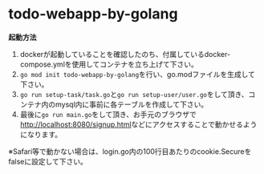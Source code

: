 # todo-webapp-by-golang

**起動方法**
1. dockerが起動していることを確認したのち、付属しているdocker-compose.ymlを使用してコンテナを立ち上げて下さい。
2. `go mod init todo-webapp-by-golang`を行い、go.modファイルを生成して下さい。
3. `go run setup-task/task.go`と`go run setup-user/user.go`をして頂き、コンテナ内のmysql内に事前に各テーブルを作成して下さい。
4. 最後に`go run main.go`をして頂き、お手元のブラウザで[http://localhost:8080/signup.html](http://localhost:8080/signup.html)などにアクセスすることで動かせるようになります。

※Safari等で動かない場合は、login.go内の100行目あたりのcookie.Secureをfalseに設定して下さい。
